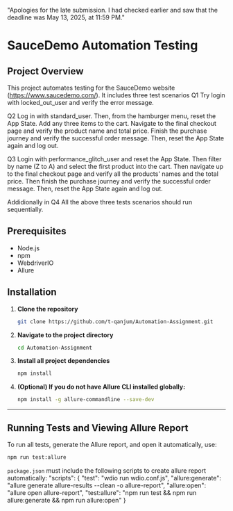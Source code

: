 "Apologies for the late submission. I had checked earlier and saw that the deadline was May 13, 2025, at 11:59 PM."

# SauceDemo Automation Testing
## Project Overview
This project automates testing for the SauceDemo website (https://www.saucedemo.com/). It includes three test scenarios
Q1
 Try login with locked_out_user and verify the error message.


Q2
 Log in with standard_user. Then, from the hamburger menu, reset the App State. Add any three items to the cart. Navigate to the final checkout page and verify the product name and total price. Finish the purchase journey and verify the successful order message. Then, reset the App State again and log out.


Q3
 Login with performance_glitch_user and reset the App State. Then filter by name (Z to A) and select the first product into the cart. Then navigate up to the final checkout page and verify all the products' names and the total price. Then finish the purchase journey and verify the successful order message. Then, reset the App State again and log out.


Addidionally in Q4
 All the above three tests scenarios should run sequentially.



## Prerequisites
- Node.js
- npm
- WebdriverIO
- Allure


## Installation

1. **Clone the repository**
   ```bash
   git clone https://github.com/t-qanjum/Automation-Assignment.git
   ```

2. **Navigate to the project directory**
   ```bash
   cd Automation-Assignment
   ```

3. **Install all project dependencies**
   ```bash
   npm install
   ```

4. **(Optional) If you do not have Allure CLI installed globally:**
   ```bash
   npm install -g allure-commandline --save-dev
   ```

---

## Running Tests and Viewing Allure Report

To run all tests, generate the Allure report, and open it automatically, use:

```bash
npm run test:allure
```

`package.json` must include the following scripts to create allure report automatically:
"scripts": {
  "test": "wdio run wdio.conf.js",
  "allure:generate": "allure generate allure-results --clean -o allure-report",
  "allure:open": "allure open allure-report",
  "test:allure": "npm run test && npm run allure:generate && npm run allure:open"
}
